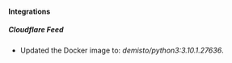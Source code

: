 #### Integrations
##### Cloudflare Feed
- Updated the Docker image to: *demisto/python3:3.10.1.27636*.
